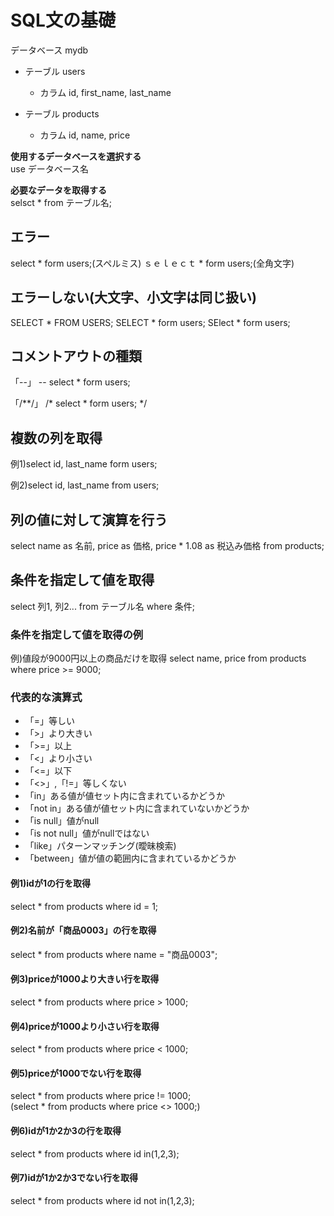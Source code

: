 # SQL文の基礎
データベース mydb<br>
- テーブル users
  - カラム id, first_name, last_name

- テーブル products
  - カラム id, name, price

**使用するデータベースを選択する**<br>
use データベース名

**必要なデータを取得する**<br>
selsct * from テーブル名; 

## エラー
select * form users;(スペルミス)
ｓｅｌｅｃｔ * form users;(全角文字)

## エラーしない(大文字、小文字は同じ扱い)
SELECT * FROM USERS;
SELECT * form users;
SElect * form users;
## コメントアウトの種類
「--」
-- select * form users;

「/**/」
/* select * form users; */

## 複数の列を取得
例1)select id, last_name form users;

例2)select
  id,
  last_name
from
  users;

## 列の値に対して演算を行う
select 
  name as 名前,
  price as 価格,
  price * 1.08 as 税込み価格
from
  products;

  ## 条件を指定して値を取得
  select 列1, 列2... from テーブル名 where 条件;

  ### 条件を指定して値を取得の例
  例)値段が9000円以上の商品だけを取得
  select name, price from products where price >= 9000;

  ### 代表的な演算式
  - 「=」等しい
  - 「>」より大きい
  - 「>=」以上
  - 「<」より小さい
  - 「<=」以下
  - 「<>」,「!=」等しくない
  - 「in」ある値が値セット内に含まれているかどうか
  - 「not in」ある値が値セット内に含まれていないかどうか
  - 「is null」値がnull
  - 「is not null」値がnullではない
  - 「like」パターンマッチング(曖昧検索)
  - 「between」値が値の範囲内に含まれているかどうか

#### 例1)idが1の行を取得
select * from products where id = 1;

#### 例2)名前が「商品0003」の行を取得
select * from products where name = "商品0003";

#### 例3)priceが1000より大きい行を取得
select * from products where price > 1000;

#### 例4)priceが1000より小さい行を取得
select * from products where price < 1000;

#### 例5)priceが1000でない行を取得
select * from products where price != 1000;<br>
(select * from products where price <> 1000;)

#### 例6)idが1か2か3の行を取得
select * from products where id in(1,2,3);

#### 例7)idが1か2か3でない行を取得
select * from products where id not in(1,2,3);